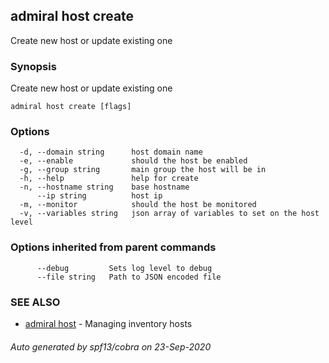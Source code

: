 ## admiral host create

Create new host or update existing one

### Synopsis

Create new host or update existing one

```
admiral host create [flags]
```

### Options

```
  -d, --domain string      host domain name
  -e, --enable             should the host be enabled
  -g, --group string       main group the host will be in
  -h, --help               help for create
  -n, --hostname string    base hostname
      --ip string          host ip
  -m, --monitor            should the host be monitored
  -v, --variables string   json array of variables to set on the host level
```

### Options inherited from parent commands

```
      --debug         Sets log level to debug
      --file string   Path to JSON encoded file
```

### SEE ALSO

* [admiral host](admiral_host.md)	 - Managing inventory hosts

###### Auto generated by spf13/cobra on 23-Sep-2020
